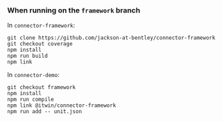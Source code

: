 ### When running on the `framework` branch

In `connector-framework`:

```
git clone https://github.com/jackson-at-bentley/connector-framework
git checkout coverage
npm install
npm run build
npm link
```

In `connector-demo`:

```
git checkout framework
npm install
npm run compile
npm link @itwin/connector-framework
npm run add -- unit.json
```
